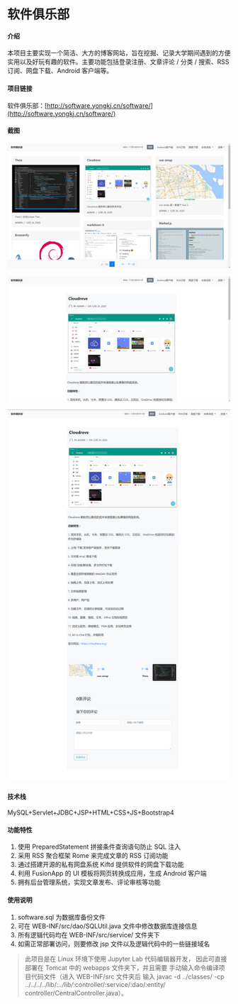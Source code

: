 # 软件俱乐部

#### 介绍
本项目主要实现一个简洁、大方的博客网站，旨在挖掘、记录大学期间遇到的方便实用以及好玩有趣的软件。主要功能包括登录注册、文章评论 / 分类 / 搜索、RSS订阅、网盘下载、Android 客户端等。

#### 项目链接
软件俱乐部：[http://software.yongkj.cn/software/](http://software.yongkj.cn/software/)

#### 截图

![20210204151212.png](screenshot/20210204151212.png)

![20210204151212.png](screenshot/20210204151329.png)

![20210204151212.png](screenshot/20210204151434.png)

#### 技术栈
MySQL+Servlet+JDBC+JSP+HTML+CSS+JS+Bootstrap4

#### 功能特性

1.  使用 PreparedStatement 拼接条件查询语句防止 SQL 注入
2.  采用 RSS 聚合框架 Rome 来完成文章的 RSS 订阅功能
3.  通过搭建开源的私有网盘系统 Kiftd 提供软件的网盘下载功能
4.  利用 FusionApp 的 UI 模板将网页转换成应用，生成 Android 客户端
5.  拥有后台管理系统，实现文章发布、评论审核等功能

#### 使用说明

1.  software.sql 为数据库备份文件
2.  可在 WEB-INF/src/dao/SQLUtil.java 文件中修改数据库连接信息
3.  所有逻辑代码均在 WEB-INF/src/service/ 文件夹下
4.  如需正常部署访问，则要修改 jsp 文件以及逻辑代码中的一些链接域名

> 此项目是在 Linux 环境下使用 Jupyter Lab 代码编辑器开发，
> 因此可直接部署在 Tomcat 中的 webapps 文件夹下，并且需要
> 手动输入命令编译项目代码文件（进入 WEB-INF/src 文件夹后
> 输入 javac -d ../classes/ -cp ../../../../lib/*:../lib/*:controller/:service/:dao/:entity/ controller/CentralController.java）。
